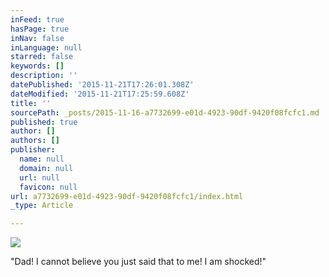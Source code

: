 ```yaml
---
inFeed: true
hasPage: true
inNav: false
inLanguage: null
starred: false
keywords: []
description: ''
datePublished: '2015-11-21T17:26:01.308Z'
dateModified: '2015-11-21T17:25:59.608Z'
title: ''
sourcePath: _posts/2015-11-16-a7732699-e01d-4923-90df-9420f08fcfc1.md
published: true
author: []
authors: []
publisher:
  name: null
  domain: null
  url: null
  favicon: null
url: a7732699-e01d-4923-90df-9420f08fcfc1/index.html
_type: Article

---
```

![](https://the-grid-user-content.s3-us-west-2.amazonaws.com/dbb7380c-fcb4-431d-a656-035f86f05aa2.JPG)

"Dad!  I cannot believe you just said that to me!  I am shocked!"